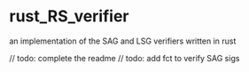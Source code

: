 # rust_RS_verifier
an implementation of the SAG and LSG verifiers written in rust


// todo: complete the readme
// todo: add fct to verify SAG sigs